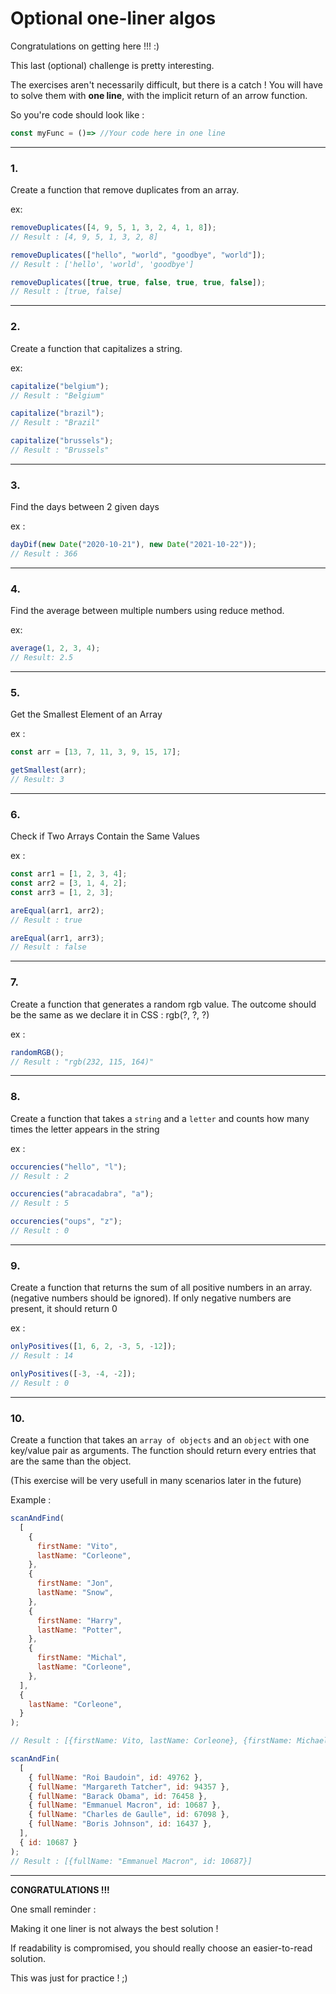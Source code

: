 # Optional one-liner algos

Congratulations on getting here !!! :)

This last (optional) challenge is pretty interesting.

The exercises aren't necessarily difficult, but there is a catch ! You will have to solve them with **one line**, with the implicit return of an arrow function.

So you're code should look like :

```js
const myFunc = ()=> //Your code here in one line
```

---

### 1.

Create a function that remove duplicates from an array.

ex:

```js
removeDuplicates([4, 9, 5, 1, 3, 2, 4, 1, 8]);
// Result : [4, 9, 5, 1, 3, 2, 8]

removeDuplicates(["hello", "world", "goodbye", "world"]);
// Result : ['hello', 'world', 'goodbye']

removeDuplicates([true, true, false, true, true, false]);
// Result : [true, false]
```

---

### 2.

Create a function that capitalizes a string.

ex:

```js
capitalize("belgium");
// Result : "Belgium"

capitalize("brazil");
// Result : "Brazil"

capitalize("brussels");
// Result : "Brussels"
```

---

### 3.

Find the days between 2 given days

ex :

```js
dayDif(new Date("2020-10-21"), new Date("2021-10-22"));
// Result : 366
```

---

### 4.

Find the average between multiple numbers using reduce method.

ex:

```js
average(1, 2, 3, 4);
// Result: 2.5
```

---

### 5.

Get the Smallest Element of an Array

ex :

```js
const arr = [13, 7, 11, 3, 9, 15, 17];

getSmallest(arr);
// Result: 3
```

---

### 6.

Check if Two Arrays Contain the Same Values

ex :

```js
const arr1 = [1, 2, 3, 4];
const arr2 = [3, 1, 4, 2];
const arr3 = [1, 2, 3];

areEqual(arr1, arr2);
// Result : true

areEqual(arr1, arr3);
// Result : false
```

---

### 7.

Create a function that generates a random rgb value. The outcome should be the same as we declare it in CSS : rgb(?, ?, ?)

ex :

```js
randomRGB();
// Result : "rgb(232, 115, 164)"
```

---

### 8.

Create a function that takes a `string` and a `letter` and counts how many times the letter appears in the string

ex :

```js
occurencies("hello", "l");
// Result : 2

occurencies("abracadabra", "a");
// Result : 5

occurencies("oups", "z");
// Result : 0
```

---

### 9.

Create a function that returns the sum of all positive numbers in an array. (negative numbers should be ignored).
If only negative numbers are present, it should return 0

ex :

```js
onlyPositives([1, 6, 2, -3, 5, -12]);
// Result : 14

onlyPositives([-3, -4, -2]);
// Result : 0
```

---

### 10.

Create a function that takes an `array of objects` and an `object` with one key/value pair as arguments.
The function should return every entries that are the same than the object.

(This exercise will be very usefull in many scenarios later in the future)

Example :

```js
scanAndFind(
  [
    {
      firstName: "Vito",
      lastName: "Corleone",
    },
    {
      firstName: "Jon",
      lastName: "Snow",
    },
    {
      firstName: "Harry",
      lastName: "Potter",
    },
    {
      firstName: "Michal",
      lastName: "Corleone",
    },
  ],
  {
    lastName: "Corleone",
  }
);

// Result : [{firstName: Vito, lastName: Corleone}, {firstName: Michael, lastName: Corleone}]

scanAndFin(
  [
    { fullName: "Roi Baudoin", id: 49762 },
    { fullName: "Margareth Tatcher", id: 94357 },
    { fullName: "Barack Obama", id: 76458 },
    { fullName: "Emmanuel Macron", id: 10687 },
    { fullName: "Charles de Gaulle", id: 67098 },
    { fullName: "Boris Johnson", id: 16437 },
  ],
  { id: 10687 }
);
// Result : [{fullName: "Emmanuel Macron", id: 10687}]
```

---

**CONGRATULATIONS !!!**

One small reminder :

Making it one liner is not always the best solution !

If readability is compromised, you should really choose an easier-to-read solution.

This was just for practice ! ;)
